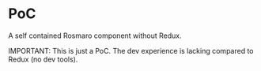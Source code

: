 # PoC

A self contained Rosmaro component without Redux.

IMPORTANT: This is just a PoC. The dev experience is lacking compared to Redux (no dev tools).
